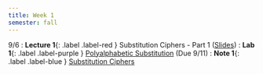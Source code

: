```yaml
---
title: Week 1
semester: fall
---
```


9/6
: **Lecture 1**{: .label .label-red } Substitution Ciphers - Part 1 ([Slides](https://docs.google.com/presentation/d/1udmaXO2bsuwE7hxs8RXO2XkyBqtbF8GBsRrtMN-S_SI/edit?usp=sharing))
: **Lab 1**{: .label .label-purple } [Polyalphabetic Substitution](https://datahub.berkeley.edu/hub/user-redirect/git-pull?repo=https%3A%2F%2Fgithub.com%2FCodebreakingAtCal%2FCodebreakingLabsFa22&urlpath=tree%2FCodebreakingLabsFa22%2FLab1%2Flab01.ipynb&branch=main) (Due 9/11)
: **Note 1**{: .label .label-blue } [Substitution Ciphers](https://codebreakingatcal.org/assets/notes/fa22/note1.pdf)